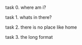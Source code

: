 task 0. where am i?

task 1. whats in there?

task 2. there is no place like home

task 3. the long format
